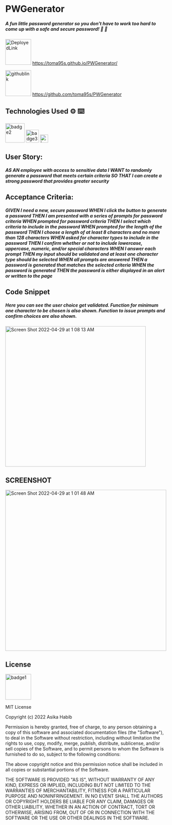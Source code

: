 # PWGenerator

<h5>A fun little password generator so you don't have to work too hard to come up with a safe and secure password! 🤯 🚫</h5>

<img width="80" alt = DeployedLink src =https://img.shields.io/badge/-Deployed%20Link-purple> https://toma95s.github.io/PWGenerator/

<img width="80" alt = githublink src = https://img.shields.io/badge/-GitHub%20Link-pink> https://github.com/toma95s/PWGenerator


<h2> Technologies Used ⚙️ ⌨️</h2>

<img width="60" alt="badge2" src="https://img.shields.io/badge/-JavaScript-blue">

<img width="40" alt="badge3" src="https://img.shields.io/badge/-HTML-red"> 

<img width="25" alt="badge4" src="https://img.shields.io/badge/-CSS-orange"> 

<h2>User Story:</h2>

<h5>AS AN employee with access to sensitive data
I WANT to randomly generate a password that meets certain criteria
SO THAT I can create a strong password that provides greater security</h5>

<h2>Acceptance Criteria:</h2>

<h5>GIVEN I need a new, secure password
WHEN I click the button to generate a password
THEN I am presented with a series of prompts for password criteria
WHEN prompted for password criteria
THEN I select which criteria to include in the password
WHEN prompted for the length of the password
THEN I choose a length of at least 8 characters and no more than 128 characters
WHEN asked for character types to include in the password
THEN I confirm whether or not to include lowercase, uppercase, numeric, and/or special characters
WHEN I answer each prompt
THEN my input should be validated and at least one character type should be selected
WHEN all prompts are answered
THEN a password is generated that matches the selected criteria
WHEN the password is generated
THEN the password is either displayed in an alert or written to the page</h5>


<h2>Code Snippet</h2>

<h5>Here you can see the user choice get validated. Function for minimum one character to be chosen is also shown. Function to issue prompts and confirm choices are also shown.</h5>

<img width="437" alt="Screen Shot 2022-04-29 at 1 08 13 AM" src="https://user-images.githubusercontent.com/101033224/165907282-f8cdc1a1-31fc-4fc1-9a96-53570cd15cff.png">


<h2>SCREENSHOT</h2>

<img width="501" alt="Screen Shot 2022-04-29 at 1 01 48 AM" src="https://user-images.githubusercontent.com/101033224/165906340-f59ab15d-d1de-4368-a8cc-e64ec1fa4c29.png">


<h2> License </h2>
<img width="80" alt="badge1" src="https://img.shields.io/badge/License-MIT-lightgrey">

MIT License

Copyright (c) 2022 Asika Habib

Permission is hereby granted, free of charge, to any person obtaining a copy
of this software and associated documentation files (the "Software"), to deal
in the Software without restriction, including without limitation the rights
to use, copy, modify, merge, publish, distribute, sublicense, and/or sell
copies of the Software, and to permit persons to whom the Software is
furnished to do so, subject to the following conditions:

The above copyright notice and this permission notice shall be included in all
copies or substantial portions of the Software.

THE SOFTWARE IS PROVIDED "AS IS", WITHOUT WARRANTY OF ANY KIND, EXPRESS OR
IMPLIED, INCLUDING BUT NOT LIMITED TO THE WARRANTIES OF MERCHANTABILITY,
FITNESS FOR A PARTICULAR PURPOSE AND NONINFRINGEMENT. IN NO EVENT SHALL THE
AUTHORS OR COPYRIGHT HOLDERS BE LIABLE FOR ANY CLAIM, DAMAGES OR OTHER
LIABILITY, WHETHER IN AN ACTION OF CONTRACT, TORT OR OTHERWISE, ARISING FROM,
OUT OF OR IN CONNECTION WITH THE SOFTWARE OR THE USE OR OTHER DEALINGS IN THE
SOFTWARE.